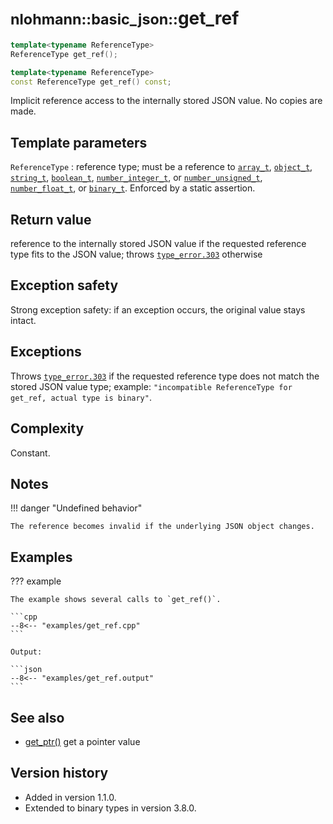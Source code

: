 # <small>nlohmann::basic_json::</small>get_ref

```cpp
template<typename ReferenceType>
ReferenceType get_ref();

template<typename ReferenceType>
const ReferenceType get_ref() const;
```

Implicit reference access to the internally stored JSON value. No copies are made.

## Template parameters

`ReferenceType`
:   reference type; must be a reference to [`array_t`](array_t.md), [`object_t`](object_t.md),
    [`string_t`](string_t.md), [`boolean_t`](boolean_t.md), [`number_integer_t`](number_integer_t.md), or
    [`number_unsigned_t`](number_unsigned_t.md), [`number_float_t`](number_float_t.md), or [`binary_t`](binary_t.md).
    Enforced by a static assertion.

## Return value

reference to the internally stored JSON value if the requested reference type fits to the JSON value; throws
[`type_error.303`](../../home/exceptions.md#jsonexceptiontype_error303) otherwise

## Exception safety

Strong exception safety: if an exception occurs, the original value stays intact.

## Exceptions

Throws [`type_error.303`](../../home/exceptions.md#jsonexceptiontype_error303) if the requested reference type does not
match the stored JSON value type; example: `"incompatible ReferenceType for get_ref, actual type is binary"`.

## Complexity

Constant.

## Notes

!!! danger "Undefined behavior"

    The reference becomes invalid if the underlying JSON object changes.

## Examples

??? example

    The example shows several calls to `get_ref()`.
    
    ```cpp
    --8<-- "examples/get_ref.cpp"
    ```
    
    Output:
    
    ```json
    --8<-- "examples/get_ref.output"
    ```

## See also

- [get_ptr()](get_ptr.md) get a pointer value

## Version history

- Added in version 1.1.0.
- Extended to binary types in version 3.8.0.
